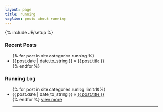 ```yaml
---
layout: page
title: running
tagline: posts about running
---
```

{% include JB/setup %}


<h3 class="category">Recent Posts</h3>

<ul class="posts">
  {% for post in site.categories.running %}
    <li><span>{{ post.date | date_to_string }}</span> &raquo; <a href="{{ BASE_PATH }}{{ post.url }}">{{ post.title }}</a></li>
  {% endfor %}
</ul>

<h3 class="category">Running Log</h3>

<ul class="posts">
  {% for post in site.categories.runlog limit:10%}
    <li><span>{{ post.date | date_to_string }}</span> &raquo; <a href="{{ BASE_PATH }}{{ post.url }}">{{ post.title }}</a></li>
  {% endfor %}
  <a href="{{ BASE_PATH }}/running/traininglog">view more</a><hr/>
</ul>
